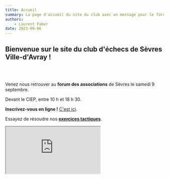 ```yaml
---
title: Accueil
summary: La page d'accueil du site du club avec un message pour le forum des associations.
authors:
    - Laurent Faber
date: 2023-09-06
---
```


## Bienvenue sur le site du club d'échecs de Sèvres Ville-d'Avray !

<br/>
<br/>
<div class="container">
<div class="bs-docs-section">
<div class="row">
          <div class="col-lg-6">
              <div class="alert alert-dismissible alert-danger">
                <p>Venez nous retrouver au <strong>forum des associations</strong> de Sèvres le samedi 9 septembre.</p>
                <p>Devant le CIEP, entre 10 h et 18 h 30.</p>
              </div>
          </div>
          <div class="col-lg-6">
              <div class="alert alert-dismissible alert-success">
                <strong>Inscrivez-vous en ligne !</strong> <a href="./../inscription" class="alert-link">C'est ici</a>.
              </div>
          </div>
</div>
<div/>
<div class="bs-docs-section">
<div class="row">
          <div class="col-lg-12">
              <div class="alert alert-dismissible alert-danger">
                <p>Essayez de résoudre nos <strong><a href="./../problemes" class="alert-link">exercices tactiques</a></strong>.</p>
                <p>
                    <div class="embed-responsive embed-responsive-16by9">
                       <iframe class="embed-responsive-item" src="https://livetactics.chessbase.com"></iframe>
                    </div>
                </p>
              </div>
          </div>
</div>
<div/>
</div>
